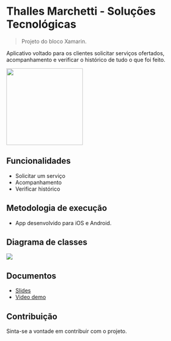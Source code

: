 # Thalles Marchetti - Soluções Tecnológicas

> Projeto do bloco Xamarin.

Aplicativo voltado para os clientes solicitar serviços ofertados, acompanhamento e verificar o histórico de tudo o que foi feito.

<img src="https://app.s3-sa-east-1.amazonaws.com/logo.png" width="200px" height="200px" />

## Funcionalidades

- Solicitar um serviço
- Acompanhamento
- Verificar histórico

## Metodologia de execução

- App desenvolvido para iOS e Android.

## Diagrama de classes

<img src="https://app.s3-sa-east-1.amazonaws.com/diagrama.png" />

## Documentos

- [Slides]()
- [Video demo]()

## Contribuição

Sinta-se a vontade em contribuir com o projeto.

[license-image]: https://img.shields.io/badge/License-MIT-blue.svg
[license-url]: LICENSE
